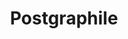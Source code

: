 ---
codehost: https://github.com/https://github.com/graphile/postgraphile
logohandle: graphile_postgraphile
sort: postgraphile
title: Postgraphile
website: https://www.graphile.org/postgraphile/
---